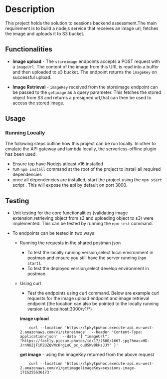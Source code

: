 

# Description

This project holds the solution to sessions backend assessment.The main requirement is to build a nodejs service that receives an image url, fetches the image and uploads it to S3 bucket.

## Functionalities

- **Image upload** - The `storeimage` endpoints accepts a POST request with a `imageUrl`. The content of the image from this URL is read into a buffer and then uploaded to s3 bucket. The endpoint returns the `imageKey` on successful upload.

- **Image Retrieval** - `imageKey` received from the storeimage endpoint can be passed to the `getimage` as a query parameter. This fetches the stored object from S3 and returns a presigned url,that can then be used to access the stored image.

## Usage

### Running Locally

The following steps outline how this project can be run locally. In other to emulate the API gateway and lambda locally, the serverless-offline plugin has been used.

- Ensure top have Nodejs atleast v16 installed
- run `npm install` command at the root of the project to install all required dependencies
- once all dependencies are installed, start the project using the `npm start` script . This will expose the api by default on port 3000.

## Testing
- Unit testing for the core functionalities (validating image extension,retrieving object from s3 and uploading object to s3) were implemented. This can be tested by running the `npm test` command.

- To endpoints can be tested in two ways:
    - Running the requests in the shared postman json
        - To test the locally running version,select local environment in postman and ensure you still have the server running (`npm start`).
        - To test the deployed version,select develop environment in postman.

    - Using curl
        - Test the endpoints using curl command. Below are example curl requests for the image upload endpoint and image retrieval endpoint (the location can also be pointed to the locally running version i.e localhost:3000/v1/*)

        **image upload**
        ```
            curl --location 'https://lpkytpwhoc.execute-api.eu-west-2.amazonaws.com/v1/storeimage'  --header 'Content-Type: application/json'  --data '{ "imageUrl": "https://fastly.picsum.photos/id/17/2500/1667.jpg?hmac=HD-JrnNUZjFiP2UZQvWcKrgLoC_pc_ouUSWv8kHsJJY" }'
        ```

        **get image** - using the imageKey returned from the above request
        ```
            curl --location 'https://lpkytpwhoc.execute-api.eu-west-2.amazonaws.com/v1/getimage?imageKey=sessions-image-1716255636173'
        ```
